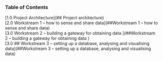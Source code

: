 ### Table of Contents  
[1.0 Project Architecture](## Project architecture)  
[2.0 Workstream 1 – how to sense and share data](##Workstream 1 – how to sense and share data)  
[3.0 Workstream 2 – building a gateway for obtaining data ](##Workstream 2 – building a gateway for obtaining data )  
[3.0 ## Workstream 3 – setting up a database, analysing and visualising data](##Workstream 3 – setting up a database, analysing and visualising data)  



